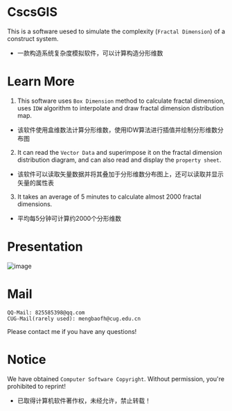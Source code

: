 # CscsGIS
This is a software uesed to simulate the complexity (`Fractal Dimension`) of a construct system.  
* 一款构造系统复杂度模拟软件，可以计算构造分形维数  
# Learn More
1. This software uses `Box Dimension` method to calculate fractal dimension, uses `IDW` algorithm to interpolate and draw fractal dimension distribution map.   
* 该软件使用盒维数法计算分形维数，使用IDW算法进行插值并绘制分形维数分布图  
2. It can read the `Vector Data` and superimpose it on the fractal dimension distribution diagram, and can also read and display the `property sheet`.  
* 该软件可以读取矢量数据并将其叠加于分形维数分布图上，还可以读取并显示矢量的属性表  
3. It takes an average of 5 minutes to calculate almost 2000 fractal dimensions.  
* 平均每5分钟可计算约2000个分形维数  
# Presentation
![image](https://github.com/MengBaofh/CscsGIS--Fractal/blob/main/ImgShow/Figure_1.png)
# Mail
    QQ-Mail: 825585398@qq.com  
    CUG-Mail(rarely used): mengbaofh@cug.edu.cn  
Please contact me if you have any questions!  
# Notice
We have obtained `Computer Software Copyright`. Without permission, you're prohibited to reprint!  
* 已取得计算机软件著作权，未经允许，禁止转载！  
